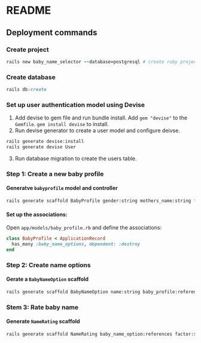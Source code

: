 # README

## Deployment commands
### Create project
```rb
rails new baby_name_selector --database=postgresql # create ruby project with Postgesql db backend
```

### Create database
```rb
rails db:create
```

### Set up user authentication model using Devise
1. Add devise to gem file and run bundle install. Add `gem "devise"` to the `Gemfile`. `gem install devise` to install.
2. Run devise generator to create a user model and configure deivse.
```bash
rails generate devise:install
rails generate devise User
```
3. Run database migration to create the users table.

### Step 1: Create a new baby profile
#### Generatve `babyprofile` model and controller
```bash
rails generate scaffold BabyProfile gender:string mothers_name:string fathers_name:string expected_date:date description:text
```
#### Set up the associations:

Open `app/models/baby_profile.rb` and define the associations:

```ruby
class BabyProfile < ApplicationRecord
  has_many :baby_name_options, dependent: :destroy
end
```

### Step 2: Create name options
#### Gerate a `BabyNameOption` scaffold
```bash
rails generate scaffold BabyNameOption name:string baby_profile:references
```

### Stem 3: Rate baby name
#### Generate `NameRating` scaffold
```bash
rails generate scaffold NameRating baby_name_option:references factor:string rating:string

```